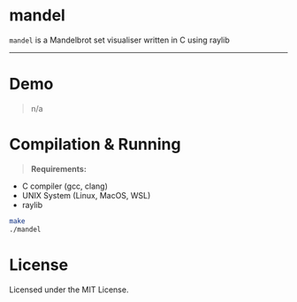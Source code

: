 # mandel

`mandel` is a Mandelbrot set visualiser written in C using raylib

---

# Demo

> n/a

# Compilation & Running

> **Requirements:**
- C compiler (gcc, clang)
- UNIX System (Linux, MacOS, WSL)
- raylib

```sh
make
./mandel
```

# License

Licensed under the MIT License.
